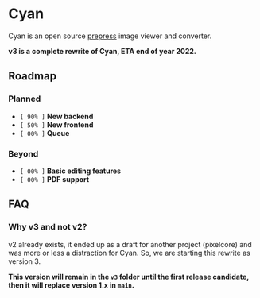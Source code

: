 # Cyan

Cyan is an open source [prepress](https://en.wikipedia.org/wiki/Prepress) image viewer and converter.

**v3 is a complete rewrite of Cyan, ETA end of year 2022.**

## Roadmap

### Planned

* ``[ 90% ]`` **New backend**
* ``[ 50% ]`` **New frontend**
* ``[ 00% ]`` **Queue**

### Beyond

* ``[ 00% ]`` **Basic editing features**
* ``[ 00% ]`` **PDF support**

## FAQ

### Why v3 and not v2?

v2 already exists, it ended up as a draft for another project (pixelcore) and was more or less a distraction for Cyan. So, we are starting this rewrite as version 3.

**This version will remain in the ``v3`` folder until the first release candidate, then it will replace version 1.x in ``main``.**

